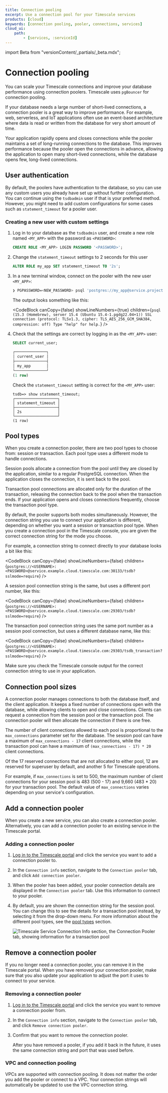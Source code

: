 ```yaml
---
title: Connection pooling
excerpt: Use a connection pool for your Timescale services
products: [cloud]
keywords: [connection pooling, pooler, connections, services]
cloud_ui:
    path:
        - [services, :serviceId]
---
```


import Beta from "versionContent/_partials/_beta.mdx";

# Connection pooling

You can scale your Timescale connections and improve your database performance
using connection poolers. Timescale uses `pgBouncer` for connection pooling.

If your database needs a large number of short-lived connections, a connection
pooler is a great way to improve performance. For example, web, serverless, and
IoT applications often use an event-based architecture where data is read or
written from the database for very short amount of time.

Your application rapidly opens and closes connections while the pooler
maintains a set of long-running connections to the database. This improves
performance because the pooler open the connections in advance,  allowing the
application to open many short-lived connections, while the database opens few,
long-lived connections.

## User authentication

By default, the poolers have authentication to the database, so you can use any
custom users you already have set up without further configuration. You can
continue using the `tsdbadmin` user if that is your preferred method. However,
you might need to add custom configurations for some cases such as
`statement_timeout` for a pooler user.

<Procedure>

### Creating a new user with custom settings

1.  Log in to your database as the `tsdbadmin` user, and create a new role named
    `<MY_APP>` with the password as `<PASSWORD>`:

    ```sql
    CREATE ROLE <MY_APP> LOGIN PASSWORD '<PASSWORD>';
    ```

1.  Change the `statement_timeout` settings to 2 seconds for this user

    ```sql
    ALTER ROLE my_app SET statement_timeout TO '2s';
    ```

1.  In a new terminal window, connect on the pooler with the new user `<MY_APP>`:

    ```bash
    ❯ PGPASSWORD=<NEW_PASSWORD> psql 'postgres://my_app@service.project.tsdb.cloud.timescale.com:30477/tsdb?sslmode=require'
    ```

    The output looks something like this:

    <CodeBlock canCopy={false}
    showLineNumbers={true}
    children={`
    psql (15.3 (Homebrew), server 15.4 (Ubuntu 15.4-1.pgdg22.04+1))
    SSL connection (protocol: TLSv1.3, cipher: TLS_AES_256_GCM_SHA384, compression: off)
    Type "help" for help.
    `} />

1.  Check that the settings are correct by logging in as the `<MY_APP>` user:

    ```sql
    SELECT current_user;

    ┌──────────────┐
    │ current_user │
    ├──────────────┤
    │ my_app       │
    └──────────────┘
    (1 row)
    ```

    Check the `statement_timeout` setting is correct for the `<MY_APP>` user:
    ```
    tsdb=> show statement_timeout;
    ┌───────────────────┐
    │ statement_timeout │
    ├───────────────────┤
    │ 2s                │
    └───────────────────┘
    (1 row)
    ```

</Procedure>

## Pool types

When you create a connection pooler, there are two pool types to choose from:
session or transaction. Each pool type uses a different mode to handle
connections.

Session pools allocate a connection from the pool until they are closed by the
application, similar to a regular PostgreSQL connection. When the application
closes the connection, it is sent back to the pool.

Transaction pool connections are allocated only for the duration of the
transaction, releasing the connection back to the pool when the transaction
ends. If your application opens and closes connections frequently, choose the
transaction pool type.

By default, the pooler supports both modes simultaneously. However, the
connection string you use to connect your application is different, depending on
whether you want a session or transaction pool type. When you create a
connection pool in the Timescale console, you are given the correct connection
string for the mode you choose.

For example, a connection string to connect directly to your database looks a
bit like this:

<CodeBlock canCopy={false} showLineNumbers={false} children={`
postgres://<USERNAME>:<PASSWORD>@service.example.cloud.timescale.com:30133/tsdb?sslmode=require
`} />

A session pool connection string is the same, but uses a different port number,
like this:

<CodeBlock canCopy={false} showLineNumbers={false} children={`
postgres://<USERNAME>:<PASSWORD>@service.example.cloud.timescale.com:29303/tsdb?sslmode=require
`} />

The transaction pool connection string uses the same port number as a session
pool connection, but uses a different database name, like this:

<CodeBlock canCopy={false} showLineNumbers={false} children={`
postgres://<USERNAME>:<PASSWORD>@service.example.cloud.timescale.com:29303/tsdb_transaction?sslmode=require
`} />

Make sure you check the Timescale console output for the correct connection
string to use in your application.

## Connection pool sizes

A connection pooler manages connections to both the database itself, and the
client application. It keeps a fixed number of connections open with the
database, while allowing clients to open and close connections. Clients can 
request a connection from the session pool or the transaction pool. The 
connection pooler will then allocate the connection if there is one free.

The number of client connections allowed to each pool is proportional to the
`max_connections` parameter set for the database. The session pool can have a 
maximum of `max_connections - 17` client connections, while the transaction 
pool can have a maximum of `(max_connections - 17) * 20` client connections. 

Of the 17 reserved connections that are not allocated to either pool, 12 are 
reserved for superuser by default, and another 5 for Timescale operations. 

For example, if `max_connections` is set to 500, the maximum number of client 
connections for your session pool is 483 (500 - 17) and 9,660 (483 * 20) for 
your transaction pool. The default value of `max_connections` varies depending 
on your service's configuration.

## Add a connection pooler

When you create a new service, you can also create a connection
pooler. Alternatively, you can add a connection pooler to an existing service in
the Timescale portal.

<Procedure>

### Adding a connection pooler

1.  [Log in to the Timescale portal][cloud-login] and click the service
    you want to add a connection pooler to.
1.  In the `Connection info` section, navigate to the `Connection pooler` tab,
    and click `Add connection pooler`.
1.  When the pooler has been added, your pooler connection details are displayed
    in the `Connection pooler` tab. Use this information to connect to your
    pooler.
1.  By default, you are shown the connection string for the session pool. You
    can change this to see the details for a transaction pool instead, by
    selecting it from the drop-down menu. For more information about the
    different pool types, see the [pool types][about-connection-pooling-types]
    section.

    <img class="main-content__illustration"
    src="https://assets.timescale.com/docs/images/connection_pooler.webp"
    width={1375} height={944}
    alt="Timescale Service Connection Info section, the Connection Pooler tab, showing information for a transaction pool" />

</Procedure>

## Remove a connection pooler

If you no longer need a connection pooler, you can remove it in the Timescale
portal. When you have removed your connection pooler, make sure that you also
update your application to adjust the port it uses to connect to your service.

<Procedure>

### Removing a connection pooler

1.  [Log in to the Timescale portal][cloud-login] and click the service
    you want to remove a connection pooler from.
1.  In the `Connection info` section, navigate to the `Connection pooler` tab,
    and click `Remove connection pooler`.
1.  Confirm that you want to remove the connection pooler.

    <Highlight type="note">
    After you have removed a pooler, if you add it back in the future, it uses the
    same connection string and port that was used before.
    </Highlight>

</Procedure>

### VPC and connection pooling
VPCs are supported with connection pooling. It does not matter the order you 
add the pooler or connect to a VPC. Your connection strings will automatically 
be updated to use the VPC connection string.

[cloud-login]: https://console.cloud.timescale.com
[about-connection-pooling-types]: /use-timescale/:currentVersion:/services/connection-pooling#pool-types
